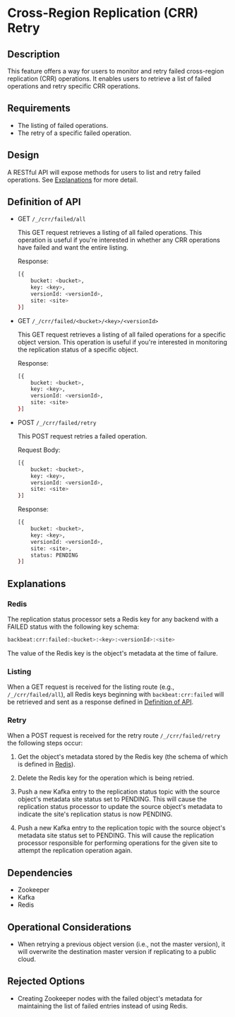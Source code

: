 # Cross-Region Replication (CRR) Retry

## Description

This feature offers a way for users to monitor and retry failed cross-region
replication (CRR) operations. It enables users to retrieve a list of failed
operations and retry specific CRR operations.

## Requirements

* The listing of failed operations.
* The retry of a specific failed operation.

## Design

A RESTful API will expose methods for users to list and retry failed operations.
See [Explanations](#explanations) for more detail.

## Definition of API

* GET `/_/crr/failed/all`

    This GET request retrieves a listing of all failed operations. This
    operation is useful if you're interested in whether any CRR operations have
    failed and want the entire listing.

    Response:

    ```sh
    [{
        bucket: <bucket>,
        key: <key>,
        versionId: <versionId>,
        site: <site>
    }]
    ```

* GET `/_/crr/failed/<bucket>/<key>/<versionId>`

    This GET request retrieves a listing of all failed operations for a specific
    object version. This operation is useful if you're interested in monitoring
    the replication status of a specific object.

    Response:

    ```sh
    [{
        bucket: <bucket>,
        key: <key>,
        versionId: <versionId>,
        site: <site>
    }]
    ```

* POST `/_/crr/failed/retry`

    This POST request retries a failed operation.

    Request Body:

    ```sh
    [{
        bucket: <bucket>,
        key: <key>,
        versionId: <versionId>,
        site: <site>
    }]
    ```

    Response:

    ```sh
    [{
        bucket: <bucket>,
        key: <key>,
        versionId: <versionId>,
        site: <site>,
        status: PENDING
    }]
    ```

## Explanations

### Redis

The replication status processor sets a Redis key for any backend with a FAILED
status with the following key schema:

```sh
backbeat:crr:failed:<bucket>:<key>:<versionId>:<site>
```

The value of the Redis key is the object's metadata at the time of failure.

### Listing

When a GET request is received for the listing route (e.g.,
`/_/crr/failed/all`), all Redis keys beginning with `backbeat:crr:failed` will
be retrieved and sent as a response defined in [Definition of
API](#definition-of-api).

### Retry

When a POST request is received for the retry route `/_/crr/failed/retry` the
following steps occur:

1. Get the object's metadata stored by the Redis key (the schema of which is
   defined in [Redis](#redis)).

2. Delete the Redis key for the operation which is being retried.

3. Push a new Kafka entry to the replication status topic with the source
   object's metadata site status set to PENDING. This will cause the replication
   status processor to update the source object's metadata to indicate the
   site's replication status is now PENDING.

4. Push a new Kafka entry to the replication topic with the source object's
   metadata site status set to PENDING. This will cause the replication
   processor responsible for performing operations for the given site to attempt
   the replication operation again.

## Dependencies

* Zookeeper
* Kafka
* Redis

## Operational Considerations

* When retrying a previous object version (i.e., not the master version), it
  will overwrite the destination master version if replicating to a public
  cloud.

## Rejected Options

* Creating Zookeeper nodes with the failed object's metadata for maintaining the
  list of failed entries instead of using Redis.